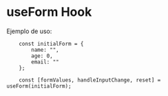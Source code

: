 # useForm Hook

Ejemplo de uso:
```
    const initialForm = {
        name: "",
        age: 0,
        email: ""
    };

    const [formValues, handleInputChange, reset] = useForm(initialForm);

```